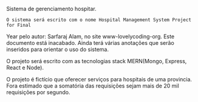 Sistema de gerenciamento hospitar.

    O sistema será escrito com o nome Hospital Management System Project for Final
Year pelo autor: Sarfaraj Alam, no site www-lovelycoding-org. 
    Este documento está inacabado. Ainda terá várias anotações que serão 
inseridos para orientar o uso do sistema.

O projeto será escrito com as tecnologias stack MERN(Mongo, Express, React e Node).

O projeto é fictício que oferecer serviços para hospitais de uma provincia. Fora estimado 
que a somatória das requisições sejam mais de 20 mil requisições por segundo. 

  
